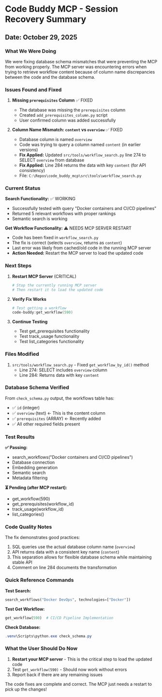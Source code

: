 # Code Buddy MCP - Session Recovery Summary
## Date: October 29, 2025

### What We Were Doing
We were fixing database schema mismatches that were preventing the MCP from working properly. The MCP server was encountering errors when trying to retrieve workflow content because of column name discrepancies between the code and the database schema.

### Issues Found and Fixed

1. **Missing `prerequisites` Column** ✅ FIXED
   - The database was missing the `prerequisites` column
   - Created `add_prerequisites_column.py` script
   - User confirmed column was added successfully

2. **Column Name Mismatch: `content` vs `overview`** ✅ FIXED
   - Database column is named `overview`
   - Code was trying to query a column named `content` (in earlier versions)
   - **Fix Applied:** Updated `src/tools/workflow_search.py` line 274 to SELECT `overview` from database
   - **Fix Applied:** Line 284 returns the data with key `content` (for API consistency)
   - File: `C:\Repos\code_buddy_mcp\src\tools\workflow_search.py`

### Current Status

**Search Functionality:** ✅ WORKING
- Successfully tested with query "Docker containers and CI/CD pipelines"
- Returned 5 relevant workflows with proper rankings
- Semantic search is working

**Get Workflow Functionality:** ⚠️ NEEDS MCP SERVER RESTART
- Code has been fixed in `workflow_search.py`
- The fix is correct (selects `overview`, returns as `content`)
- Last error was likely from cached/old code in the running MCP server
- **Action Needed:** Restart the MCP server to load the updated code

### Next Steps

1. **Restart MCP Server** (CRITICAL)
   ```powershell
   # Stop the currently running MCP server
   # Then restart it to load the updated code
   ```

2. **Verify Fix Works**
   ```powershell
   # Test getting a workflow
   code-buddy:get_workflow(590)
   ```

3. **Continue Testing**
   - Test get_prerequisites functionality
   - Test track_usage functionality
   - Test list_categories functionality

### Files Modified

1. `src/tools/workflow_search.py` - Fixed `get_workflow_by_id()` method
   - Line 274: SELECT includes `overview` column
   - Line 284: Returns data with key `content`

### Database Schema Verified

From `check_schema.py` output, the workflows table has:
- ✅ `id` (integer)
- ✅ `overview` (text) ← This is the content column
- ✅ `prerequisites` (ARRAY) ← Recently added
- ✅ All other required fields present

### Test Results

**✅ Passing:**
- search_workflows("Docker containers and CI/CD pipelines")
- Database connection
- Embedding generation
- Semantic search
- Metadata filtering

**⏳ Pending (after MCP restart):**
- get_workflow(590)
- get_prerequisites(workflow_id)
- track_usage(workflow_id)
- list_categories()

### Code Quality Notes

The fix demonstrates good practices:
1. SQL queries use the actual database column name (`overview`)
2. API returns data with a consistent key name (`content`)
3. This separation allows for flexible database schema while maintaining stable API
4. Comment on line 284 documents the transformation

### Quick Reference Commands

**Test Search:**
```python
search_workflows("Docker DevOps", technologies=["Docker"])
```

**Test Get Workflow:**
```python
get_workflow(590)  # CI/CD Pipeline Implementation
```

**Check Database:**
```powershell
.venv\Scripts\python.exe check_schema.py
```

### What the User Should Do Now

1. **Restart your MCP server** - This is the critical step to load the updated code
2. Test `get_workflow(590)` - Should now work without errors
3. Report back if there are any remaining issues

The code fixes are complete and correct. The MCP just needs a restart to pick up the changes!
